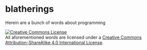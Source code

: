 # blatherings
Herein are a bunch of words about programming

<a rel="license" href="http://creativecommons.org/licenses/by-sa/4.0/"><img alt="Creative Commons License" style="border-width:0" src="https://i.creativecommons.org/l/by-sa/4.0/88x31.png" /></a><br />All aforementioned words are licensed under a <a rel="license" href="http://creativecommons.org/licenses/by-sa/4.0/">Creative Commons Attribution-ShareAlike 4.0 International License</a>.

